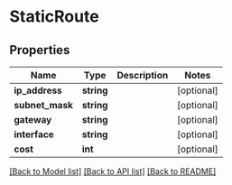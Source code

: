 # StaticRoute

## Properties
Name | Type | Description | Notes
------------ | ------------- | ------------- | -------------
**ip_address** | **string** |  | [optional] 
**subnet_mask** | **string** |  | [optional] 
**gateway** | **string** |  | [optional] 
**interface** | **string** |  | [optional] 
**cost** | **int** |  | [optional] 

[[Back to Model list]](../README.md#documentation-for-models) [[Back to API list]](../README.md#documentation-for-api-endpoints) [[Back to README]](../README.md)


